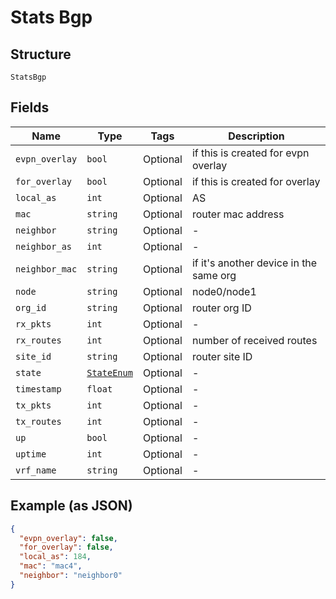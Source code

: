 
# Stats Bgp

## Structure

`StatsBgp`

## Fields

| Name | Type | Tags | Description |
|  --- | --- | --- | --- |
| `evpn_overlay` | `bool` | Optional | if this is created for evpn overlay |
| `for_overlay` | `bool` | Optional | if this is created for overlay |
| `local_as` | `int` | Optional | AS |
| `mac` | `string` | Optional | router mac address |
| `neighbor` | `string` | Optional | - |
| `neighbor_as` | `int` | Optional | - |
| `neighbor_mac` | `string` | Optional | if it's another device in the same org |
| `node` | `string` | Optional | node0/node1 |
| `org_id` | `string` | Optional | router org ID |
| `rx_pkts` | `int` | Optional | - |
| `rx_routes` | `int` | Optional | number of received routes |
| `site_id` | `string` | Optional | router site ID |
| `state` | [`StateEnum`](../../doc/models/state-enum.md) | Optional | - |
| `timestamp` | `float` | Optional | - |
| `tx_pkts` | `int` | Optional | - |
| `tx_routes` | `int` | Optional | - |
| `up` | `bool` | Optional | - |
| `uptime` | `int` | Optional | - |
| `vrf_name` | `string` | Optional | - |

## Example (as JSON)

```json
{
  "evpn_overlay": false,
  "for_overlay": false,
  "local_as": 184,
  "mac": "mac4",
  "neighbor": "neighbor0"
}
```

